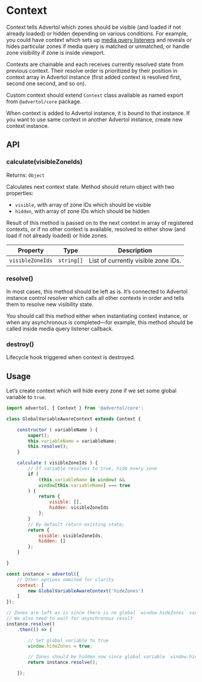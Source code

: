 # Context

Context tells Advertol which zones should be visible (and loaded if not already loaded) or hidden depending on various conditions. For example, you could have context which sets up [media query listeners](https://developer.mozilla.org/en-US/docs/Web/API/Window/matchMedia) and reveals or hides particular zones if media query is matched or unmatched, or handle zone visibility if zone is inside viewport.

Contexts are chainable and each receives currently resolved state from previous context. Their resolve order is prioritized by their position in context array in Advertol instance (first added context is resolved first, second one second, and so on).

Custom context should extend `Context` class available as named export from `@advertol/core` package.

When context is added to Advertol instance, it is bound to that instance. If you want to use same context in another Advertol instance, create new context instance.

## API

### calculate(visibleZoneIds)

Returns: `Object`

Calculates next context state. Method should return object with two properties:

* `visible`, with array of zone IDs which should be visible
* `hidden`, with array of zone IDs which should be hidden

Result of this method is passed on to the next context in array of registered contexts, or if no other context is available, resolved to either show (and load if not already loaded) or hide zones.

| Property | Type | Description |
| --- | --- | --- |
| `visibleZoneIds` | `string[]` | List of currently visible zone IDs. |

### resolve()

In most cases, this method should be left as is. It’s connected to Advertol instance control resolver which calls all other contexts in order and tells them to resolve new visibility state.

You should call this method either when instantiating context instance, or when any asynchronous is completed—for example, this method should be called inside media query listener callback.

### destroy()

Lifecycle hook triggered when context is destroyed.

## Usage

Let’s create context which will hide every zone if we set some global variable to `true`.

```js
import advertol, { Context } from '@advertol/core';

class GlobalVariableAwareContext extends Context {

	constructor ( variableName ) {
		super();
		this.variableName = variableName;
		this.resolve();
	}

	calculate ( visibleZoneIds ) {
		// If variable resolves to true, hide every zone
		if (
			(this.variableName in window) &&
			window[this.variableName] === true
		) {
			return {
				visible: [],
				hidden: visibleZoneIds
			};
		}
		// By default return existing state;
		return {
			visible: visibleZoneIds,
			hidden: []
		};
	}

}

const instance = advertol({
	// Other options ommited for clarity
	context: [
		new GlobalVariableAwareContext('hideZones')
	]
});

// Zones are left as is since there is no global `window.hideZones` variable
// We also need to wait for asynchronous result
instance.resolve()
	.then(() => {

		// Set global variable to true
		window.hideZones = true;

		// Zones should be hidden now since global variable `window.hideZones` is set to true
		return instance.resolve();

	});
```
